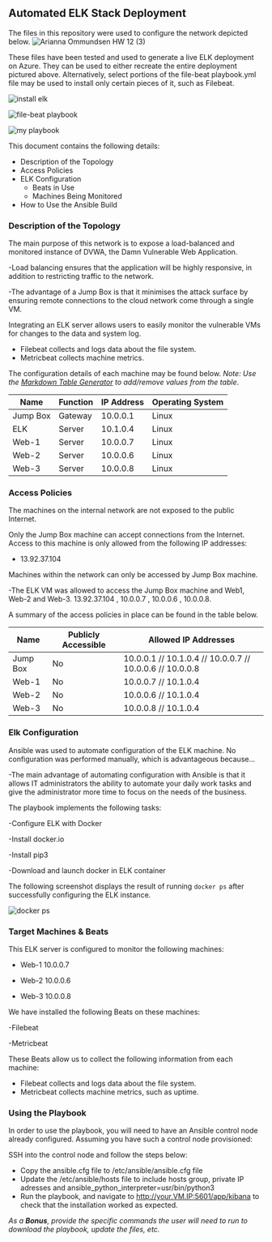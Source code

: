 ## Automated ELK Stack Deployment

The files in this repository were used to configure the network depicted below.
![Arianna Ommundsen HW 12 (3)](https://user-images.githubusercontent.com/73668221/110558514-a30e1100-8110-11eb-970d-3d178877f085.png)


These files have been tested and used to generate a live ELK deployment on Azure. They can be used to either recreate the entire deployment pictured above. Alternatively, select portions of the file-beat playbook.yml file may be used to install only certain pieces of it, such as Filebeat.


![install elk](https://user-images.githubusercontent.com/73668221/110512773-81426900-80d3-11eb-9094-3deaa69eddac.JPG)

![file-beat playbook](https://user-images.githubusercontent.com/73668221/110511354-252b1500-80d2-11eb-9a5a-ce2813e4352b.JPG)

![my playbook](https://user-images.githubusercontent.com/73668221/110560011-3b0cfa00-8113-11eb-96c2-088008fafcc4.JPG)

This document contains the following details:
- Description of the Topology
- Access Policies
- ELK Configuration
  - Beats in Use
  - Machines Being Monitored
- How to Use the Ansible Build


### Description of the Topology

The main purpose of this network is to expose a load-balanced and monitored instance of DVWA, the Damn Vulnerable Web Application.

-Load balancing ensures that the application will be highly responsive, in addition to restricting traffic to the network.

-The advantage of a Jump Box is that it minimises the attack surface by ensuring remote connections to the cloud network come through a single VM.

Integrating an ELK server allows users to easily monitor the vulnerable VMs for changes to the data and system log.
- Filebeat collects and logs data about the file system.
- Metricbeat collects machine metrics.

The configuration details of each machine may be found below.
_Note: Use the [Markdown Table Generator](http://www.tablesgenerator.com/markdown_tables) to add/remove values from the table_.

| Name     | Function | IP Address | Operating System |
|----------|----------|------------|------------------|
| Jump Box | Gateway  | 10.0.0.1   | Linux            |
| ELK      | Server   | 10.1.0.4   | Linux            |
| Web-1    | Server   | 10.0.0.7   | Linux            |
| Web-2    | Server   | 10.0.0.6   | Linux            |
| Web-3    | Server   | 10.0.0.8   | Linux            |

### Access Policies

The machines on the internal network are not exposed to the public Internet. 

Only the Jump Box machine can accept connections from the Internet. Access to this machine is only allowed from the following IP addresses:
- 13.92.37.104

Machines within the network can only be accessed by Jump Box machine.

-The ELK VM was allowed to access the Jump Box machine and Web1, Web-2 and Web-3. 13.92.37.104 , 10.0.0.7 , 10.0.0.6 , 10.0.0.8.

A summary of the access policies in place can be found in the table below.

| Name     | Publicly Accessible | Allowed IP Addresses |
|----------|---------------------|----------------------|
| Jump Box | No                  | 10.0.0.1 // 10.1.0.4 // 10.0.0.7 // 10.0.0.6 // 10.0.0.8 |
| Web-1    | No                  | 10.0.0.7 // 10.1.0.4                                     |
| Web-2    | No                  | 10.0.0.6 // 10.1.0.4                                     |
| Web-3    | No                  | 10.0.0.8 // 10.1.0.4                                     |

### Elk Configuration

Ansible was used to automate configuration of the ELK machine. No configuration was performed manually, which is advantageous because...

-The main advantage of automating configuration with Ansible is that it allows IT administrators the ability to automate your daily work tasks and give the administrator more time to focus on the needs of the business.

The playbook implements the following tasks:

-Configure ELK with Docker

-Install docker.io

-Install pip3

-Download and launch docker in ELK container

The following screenshot displays the result of running `docker ps` after successfully configuring the ELK instance.

![docker ps](https://user-images.githubusercontent.com/73668221/110661075-320f3d80-8192-11eb-99ce-b5c061812ed5.JPG)



### Target Machines & Beats
This ELK server is configured to monitor the following machines:

- Web-1 10.0.0.7

- Web-2 10.0.0.6

- Web-3 10.0.0.8

We have installed the following Beats on these machines:

-Filebeat

-Metricbeat

These Beats allow us to collect the following information from each machine:
- Filebeat collects and logs data about the file system.
- Metricbeat collects machine metrics, such as uptime.
### Using the Playbook
In order to use the playbook, you will need to have an Ansible control node already configured. Assuming you have such a control node provisioned: 

SSH into the control node and follow the steps below:
- Copy the ansible.cfg file to /etc/ansible/ansible.cfg file
- Update the /etc/ansible/hosts file to include hosts group, private IP adresses and ansible_python_interpreter=usr/bin/python3
- Run the playbook, and navigate to http://your.VM.IP:5601/app/kibana to check that the installation worked as expected.

_As a **Bonus**, provide the specific commands the user will need to run to download the playbook, update the files, etc._
